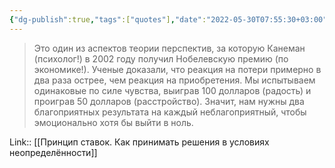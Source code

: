 ```yaml
---
{"dg-publish":true,"tags":["quotes"],"date":"2022-05-30T07:55:30+03:00","modified_at":"2022-06-01T19:15:35+03:00","title":"Реакция на потери примерно в два раза острее, чем приобретения","permalink":"/quotes/202205300755/","dgHomeLink":false,"dgPassFrontmatter":true}
---
```



> Это один из аспектов теории перспектив, за которую Канеман (психолог!) в 2002 году получил Нобелевскую премию (по экономике!). Ученые доказали, что реакция на потери примерно в два раза острее, чем реакция на приобретения. Мы испытываем одинаковые по силе чувства, выиграв 100 долларов (радость) и проиграв 50 долларов (расстройство). Значит, нам нужны два благоприятных результата на каждый неблагоприятный, чтобы эмоционально хотя бы выйти в ноль.

Link:: [[Принцип ставок. Как принимать решения в условиях неопределённости]]
